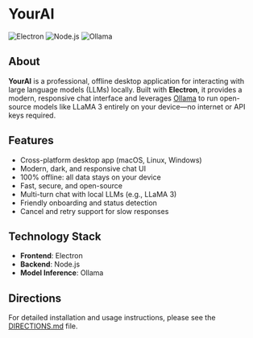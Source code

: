 # YourAI

![Electron](https://img.shields.io/badge/Electron-47848F?logo=electron&logoColor=white&style=for-the-badge)
![Node.js](https://img.shields.io/badge/Node.js-339933?logo=node.js&logoColor=white&style=for-the-badge)
![Ollama](https://img.shields.io/badge/Ollama-000000?style=for-the-badge)

## About

**YourAI** is a professional, offline desktop application for interacting with large language models (LLMs) locally. Built with **Electron**, it provides a modern, responsive chat interface and leverages [Ollama](https://ollama.com) to run open-source models like LLaMA 3 entirely on your device—no internet or API keys required.

## Features

- Cross-platform desktop app (macOS, Linux, Windows)  
- Modern, dark, and responsive chat UI  
- 100% offline: all data stays on your device  
- Fast, secure, and open-source  
- Multi-turn chat with local LLMs (e.g., LLaMA 3)  
- Friendly onboarding and status detection  
- Cancel and retry support for slow responses  

## Technology Stack

- **Frontend**: Electron  
- **Backend**: Node.js  
- **Model Inference**: Ollama  

## Directions

For detailed installation and usage instructions, please see the [DIRECTIONS.md](./DIRECTIONS.md) file.
